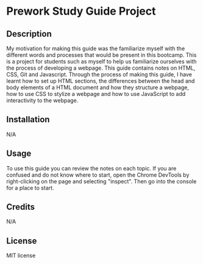 # Prework Study Guide Project

## Description

My motivation for making this guide was the familiarize myself with the different words and processes that would be present in this bootcamp. This is a project for students such as myself to help us familiarize ourselves with the process of developing a webpage. This guide contains notes on HTML, CSS, Git and Javascript. Through the process of making this guide, I have learnt how to set up HTML sections, the differences between the head and body elements of a HTML document and how they structure a webpage, how to use CSS to stylize a webpage and how to use JavaScript to add interactivity to the webpage.

## Installation

N/A

## Usage

To use this guide you can review the notes on each topic. If you are confused and do not know where to start, open the Chrome DevTools by right-clicking on the page and selecting "inspect". Then go into the console for a place to start. 

## Credits

N/A

## License

MIT license
